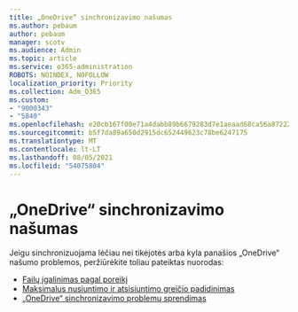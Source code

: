 ```yaml
---
title: „OneDrive“ sinchronizavimo našumas
ms.author: pebaum
author: pebaum
manager: scotv
ms.audience: Admin
ms.topic: article
ms.service: o365-administration
ROBOTS: NOINDEX, NOFOLLOW
localization_priority: Priority
ms.collection: Adm_O365
ms.custom:
- "9000343"
- "5840"
ms.openlocfilehash: e20cb167f00e71a4dabb89b6679283d7e1aeaad68ca56a87222fb3d61f7dc6f5
ms.sourcegitcommit: b5f7da89a650d2915dc652449623c78be6247175
ms.translationtype: MT
ms.contentlocale: lt-LT
ms.lasthandoff: 08/05/2021
ms.locfileid: "54075804"
---
```

# <a name="onedrive-sync-performance"></a>„OneDrive“ sinchronizavimo našumas

Jeigu sinchronizuojama lėčiau nei tikėjotės arba kyla panašios „OneDrive“ našumo problemos, peržiūrėkite toliau pateiktas nuorodas:

- [Failų įgalinimas pagal poreikį](https://support.office.com/article/0e6860d3-d9f3-4971-b321-7092438fb38e)
- [Maksimalus nusiuntimo ir atsisiuntimo greičio padidinimas](https://support.microsoft.com/office/8eeadfb8-501f-406d-997b-98ab6ff67f43?ui=en-us&rs=en-us&ad=us)
- [„OneDrive“ sinchronizavimo problemų sprendimas](https://support.office.com/article/0899b115-05f7-45ec-95b2-e4cc8c4670b2)
